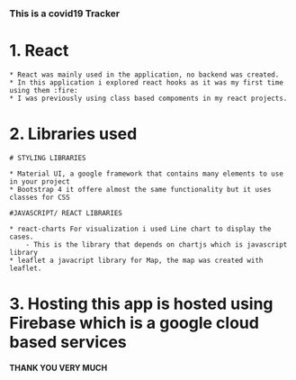 ### This is a covid19 Tracker

# 1. React
    * React was mainly used in the application, no backend was created.
    * In this application i explored react hooks as it was my first time using them :fire:
    * I was previously using class based compoments in my react projects.

# 2. Libraries used
    # STYLING LIBRARIES

    * Material UI, a google framework that contains many elements to use in your project
    * Bootstrap 4 it offere almost the same functionality but it uses classes for CSS

    #JAVASCRIPT/ REACT LIBRARIES

    * react-charts For visualization i used Line chart to display the cases.
        - This is the library that depends on chartjs which is javascript library
    * leaflet a javacript library for Map, the map was created with leaflet.
# 3. Hosting this app is hosted using Firebase which is a google cloud based services

#### THANK YOU VERY MUCH ####

    